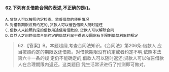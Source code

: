     
#### 62.下列有关借款合同的表述,不正确的是()。
    A.贷款人可以按照约定检查、监督借款的使用情况
    B.对借款期限没有约定的,货款人可以催告借款人随时返还
    C.借款人未按照约定的借款用途使用借款的,贷款人可以解除合同
    D.自然人之间的借款合同约定的借款利率不得违反国家有关限制借款利率的规定
>   62.【答案】B。本题超纲,考查合同法知识。《合同法》第206条:借款人
    应当按照约定的期限返还借款。对借款期限没有约定或者约定不明,依照本法第六十一条的规
    定仍不能确定的,借款人可以随时返还;贷款人可以催告借款人在合理期限内返还。这类题目
    凭生活常识进行了推测即可做对。














    